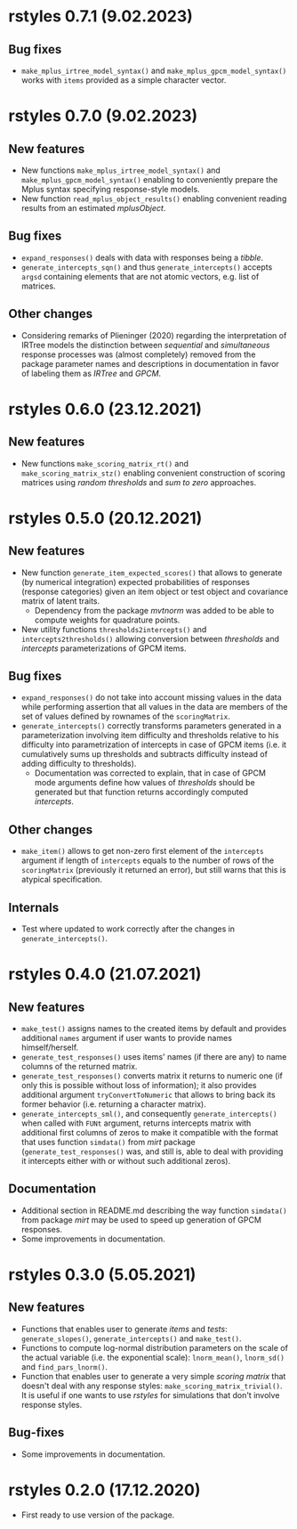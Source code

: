 # rstyles 0.7.1 (9.02.2023)

## Bug fixes

- `make_mplus_irtree_model_syntax()` and `make_mplus_gpcm_model_syntax()` works with `items` provided as a simple character vector.

# rstyles 0.7.0 (9.02.2023)

## New features

- New functions `make_mplus_irtree_model_syntax()` and `make_mplus_gpcm_model_syntax()` enabling to conveniently prepare the Mplus syntax specifying response-style models.
- New function `read_mplus_object_results()` enabling convenient reading results from an estimated *mplusObject*.

## Bug fixes

- `expand_responses()` deals with data with responses being a *tibble*.
- `generate_intercepts_sqn()` and thus `generate_intercepts()` accepts `argsd` containing elements that are not atomic vectors, e.g. list of matrices.

## Other changes

- Considering remarks of Plieninger (2020) regarding the interpretation of IRTree models the distinction between *sequential* and *simultaneous* response processes was (almost completely) removed from the package parameter names and descriptions in documentation in favor of labeling them as *IRTree* and *GPCM*.

# rstyles 0.6.0 (23.12.2021)

## New features

- New functions `make_scoring_matrix_rt()` and `make_scoring_matrix_stz()` enabling convenient construction of scoring matrices using *random thresholds* and *sum to zero* approaches.

# rstyles 0.5.0 (20.12.2021)

## New features

- New function `generate_item_expected_scores()` that allows to generate (by numerical integration) expected probabilities of responses (response categories) given an item object or test object and covariance matrix of latent traits.
  - Dependency from the package *mvtnorm* was added to be able to compute weights for quadrature points.
- New utility functions `thresholds2intercepts()` and `intercepts2thresholds()` allowing conversion between *thresholds* and *intercepts* parameterizations of GPCM items.

## Bug fixes

- `expand_responses()` do not take into account missing values in the data while performing assertion that all values in the data are members of the set of values defined by rownames of the `scoringMatrix`.
- `generate_intercepts()` correctly transforms parameters generated in a parameterization involving item difficulty and thresholds relative to his difficulty into parametrization of intercepts in case of GPCM items (i.e. it cumulatively sums up thresholds and subtracts difficulty instead of adding difficulty to thresholds).
  - Documentation was corrected to explain, that in case of GPCM mode arguments define how values of *thresholds* should be generated but that function returns accordingly computed *intercepts*.

## Other changes

- `make_item()` allows to get non-zero first element of the `intercepts` argument if length of `intercepts` equals to the number of rows of the `scoringMatrix` (previously it returned an error), but still warns that this is atypical specification.

## Internals

- Test where updated to work correctly after the changes in `generate_intercepts()`.

# rstyles 0.4.0 (21.07.2021)

## New features

- `make_test()` assigns names to the created items by default and provides additional `names` argument if user wants to provide names himself/herself.
- `generate_test_responses()` uses items' names (if there are any) to name columns of the returned matrix.
- `generate_test_responses()` converts matrix it returns to numeric one (if only this is possible without loss of information); it also provides additional argument `tryConvertToNumeric` that allows to bring back its former behavior (i.e. returning a character matrix).
- `generate_intercepts_sml()`, and consequently `generate_intercepts()` when called with `FUNt` argument, returns intercepts matrix with additional first columns of zeros to make it compatible with the format that uses function `simdata()` from *mirt* package (`generate_test_responses()` was, and still is, able to deal with providing it intercepts either with or without such additional zeros).

## Documentation

- Additional section in README.md describing the way function `simdata()` from package *mirt* may be used to speed up generation of GPCM responses.
- Some improvements in documentation.

# rstyles 0.3.0 (5.05.2021)

## New features

- Functions that enables user to generate *items* and *tests*: `generate_slopes()`, `generate_intercepts()` and `make_test()`.
- Functions to compute log-normal distribution parameters on the scale of the actual variable (i.e. the exponential scale): `lnorm_mean()`, `lnorm_sd()` and `find_pars_lnorm()`.
- Function that enables user to generate a very simple *scoring matrix* that doesn't deal with any response styles: `make_scoring_matrix_trivial()`. It is useful if one wants to use *rstyles* for simulations that don't involve response styles.

## Bug-fixes

- Some improvements in documentation.

# rstyles 0.2.0 (17.12.2020)

- First ready to use version of the package.

